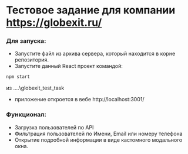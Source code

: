 # Тестовое задание для компании https://globexit.ru/
### Для запуска:
- Запустите файл из архива сервера, который находится в корне репозитория.
- Запустите данный React проект командой:
``` cmd
npm start
```
из ....\globexit_test_task
- приложение откроется в вебе http://localhost:3001/
### Функционал:
- Загрузка пользователей по API
- Фильтрация пользователей по Имени, Email или номеру телефона
- Открытие подробной информации в виде кастомного модального окна.

